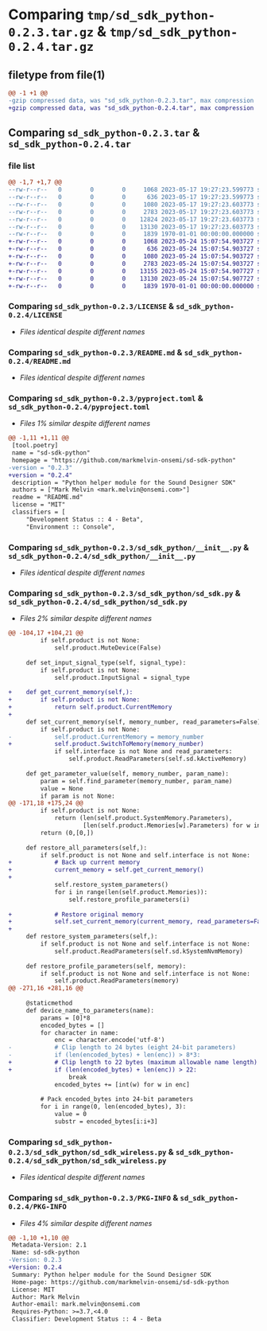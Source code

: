 # Comparing `tmp/sd_sdk_python-0.2.3.tar.gz` & `tmp/sd_sdk_python-0.2.4.tar.gz`

## filetype from file(1)

```diff
@@ -1 +1 @@
-gzip compressed data, was "sd_sdk_python-0.2.3.tar", max compression
+gzip compressed data, was "sd_sdk_python-0.2.4.tar", max compression
```

## Comparing `sd_sdk_python-0.2.3.tar` & `sd_sdk_python-0.2.4.tar`

### file list

```diff
@@ -1,7 +1,7 @@
--rw-r--r--   0        0        0     1068 2023-05-17 19:27:23.599773 sd_sdk_python-0.2.3/LICENSE
--rw-r--r--   0        0        0      636 2023-05-17 19:27:23.599773 sd_sdk_python-0.2.3/README.md
--rw-r--r--   0        0        0     1080 2023-05-17 19:27:23.603773 sd_sdk_python-0.2.3/pyproject.toml
--rw-r--r--   0        0        0     2783 2023-05-17 19:27:23.603773 sd_sdk_python-0.2.3/sd_sdk_python/__init__.py
--rw-r--r--   0        0        0    12824 2023-05-17 19:27:23.603773 sd_sdk_python-0.2.3/sd_sdk_python/sd_sdk.py
--rw-r--r--   0        0        0    13130 2023-05-17 19:27:23.603773 sd_sdk_python-0.2.3/sd_sdk_python/sd_sdk_wireless.py
--rw-r--r--   0        0        0     1839 1970-01-01 00:00:00.000000 sd_sdk_python-0.2.3/PKG-INFO
+-rw-r--r--   0        0        0     1068 2023-05-24 15:07:54.903727 sd_sdk_python-0.2.4/LICENSE
+-rw-r--r--   0        0        0      636 2023-05-24 15:07:54.903727 sd_sdk_python-0.2.4/README.md
+-rw-r--r--   0        0        0     1080 2023-05-24 15:07:54.903727 sd_sdk_python-0.2.4/pyproject.toml
+-rw-r--r--   0        0        0     2783 2023-05-24 15:07:54.903727 sd_sdk_python-0.2.4/sd_sdk_python/__init__.py
+-rw-r--r--   0        0        0    13155 2023-05-24 15:07:54.907727 sd_sdk_python-0.2.4/sd_sdk_python/sd_sdk.py
+-rw-r--r--   0        0        0    13130 2023-05-24 15:07:54.907727 sd_sdk_python-0.2.4/sd_sdk_python/sd_sdk_wireless.py
+-rw-r--r--   0        0        0     1839 1970-01-01 00:00:00.000000 sd_sdk_python-0.2.4/PKG-INFO
```

### Comparing `sd_sdk_python-0.2.3/LICENSE` & `sd_sdk_python-0.2.4/LICENSE`

 * *Files identical despite different names*

### Comparing `sd_sdk_python-0.2.3/README.md` & `sd_sdk_python-0.2.4/README.md`

 * *Files identical despite different names*

### Comparing `sd_sdk_python-0.2.3/pyproject.toml` & `sd_sdk_python-0.2.4/pyproject.toml`

 * *Files 1% similar despite different names*

```diff
@@ -1,11 +1,11 @@
 [tool.poetry]
 name = "sd-sdk-python"
 homepage = "https://github.com/markmelvin-onsemi/sd-sdk-python"
-version = "0.2.3"
+version = "0.2.4"
 description = "Python helper module for the Sound Designer SDK"
 authors = ["Mark Melvin <mark.melvin@onsemi.com>"]
 readme = "README.md"
 license = "MIT"
 classifiers = [
     "Development Status :: 4 - Beta",
     "Environment :: Console",
```

### Comparing `sd_sdk_python-0.2.3/sd_sdk_python/__init__.py` & `sd_sdk_python-0.2.4/sd_sdk_python/__init__.py`

 * *Files identical despite different names*

### Comparing `sd_sdk_python-0.2.3/sd_sdk_python/sd_sdk.py` & `sd_sdk_python-0.2.4/sd_sdk_python/sd_sdk.py`

 * *Files 2% similar despite different names*

```diff
@@ -104,17 +104,21 @@
         if self.product is not None:
             self.product.MuteDevice(False)
 
     def set_input_signal_type(self, signal_type):
         if self.product is not None:
             self.product.InputSignal = signal_type
 
+    def get_current_memory(self,):
+        if self.product is not None:
+            return self.product.CurrentMemory
+
     def set_current_memory(self, memory_number, read_parameters=False):
         if self.product is not None:
-            self.product.CurrentMemory = memory_number
+            self.product.SwitchToMemory(memory_number)
             if self.interface is not None and read_parameters:
                 self.product.ReadParameters(self.sd.kActiveMemory)
 
     def get_parameter_value(self, memory_number, param_name):
         param = self.find_parameter(memory_number, param_name)
         value = None
         if param is not None:
@@ -171,18 +175,24 @@
         if self.product is not None:
             return (len(self.product.SystemMemory.Parameters), 
                     [len(self.product.Memories[w].Parameters) for w in range(len(self.product.Memories))])
         return (0,[0,])
 
     def restore_all_parameters(self,):
         if self.product is not None and self.interface is not None:
+            # Back up current memory
+            current_memory = self.get_current_memory()
+
             self.restore_system_parameters()
             for i in range(len(self.product.Memories)):
                 self.restore_profile_parameters(i)
 
+            # Restore original memory
+            self.set_current_memory(current_memory, read_parameters=False)
+
     def restore_system_parameters(self,):
         if self.product is not None and self.interface is not None:
             self.product.ReadParameters(self.sd.kSystemNvmMemory)
 
     def restore_profile_parameters(self, memory):
         if self.product is not None and self.interface is not None:
             self.product.ReadParameters(memory)
@@ -271,16 +281,16 @@
 
     @staticmethod
     def device_name_to_parameters(name):
         params = [0]*8
         encoded_bytes = []
         for character in name:
             enc = character.encode('utf-8')
-            # Clip length to 24 bytes (eight 24-bit parameters)
-            if (len(encoded_bytes) + len(enc)) > 8*3:
+            # Clip length to 22 bytes (maximum allowable name length)
+            if (len(encoded_bytes) + len(enc)) > 22:
                 break
             encoded_bytes += [int(w) for w in enc]
 
         # Pack encoded_bytes into 24-bit parameters
         for i in range(0, len(encoded_bytes), 3):
             value = 0
             substr = encoded_bytes[i:i+3]
```

### Comparing `sd_sdk_python-0.2.3/sd_sdk_python/sd_sdk_wireless.py` & `sd_sdk_python-0.2.4/sd_sdk_python/sd_sdk_wireless.py`

 * *Files identical despite different names*

### Comparing `sd_sdk_python-0.2.3/PKG-INFO` & `sd_sdk_python-0.2.4/PKG-INFO`

 * *Files 4% similar despite different names*

```diff
@@ -1,10 +1,10 @@
 Metadata-Version: 2.1
 Name: sd-sdk-python
-Version: 0.2.3
+Version: 0.2.4
 Summary: Python helper module for the Sound Designer SDK
 Home-page: https://github.com/markmelvin-onsemi/sd-sdk-python
 License: MIT
 Author: Mark Melvin
 Author-email: mark.melvin@onsemi.com
 Requires-Python: >=3.7,<4.0
 Classifier: Development Status :: 4 - Beta
```

